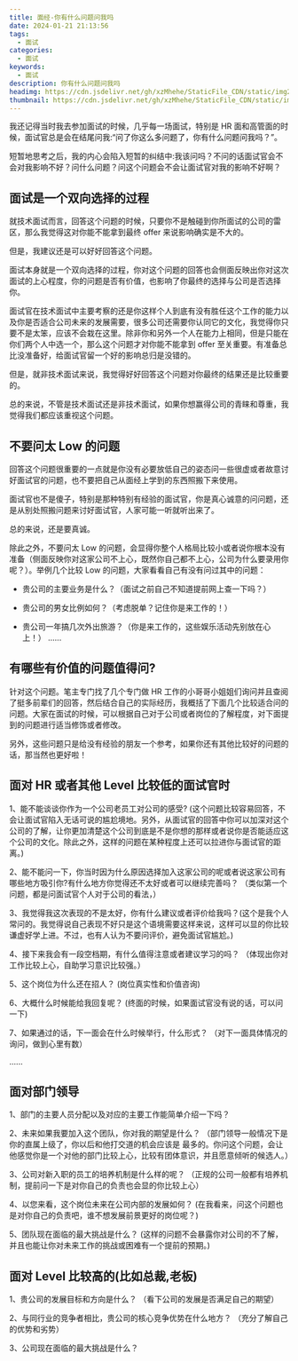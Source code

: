 ```yaml
---
title: 面经-你有什么问题问我吗
date: 2024-01-21 21:13:56
tags:
  - 面试
categories:
  - 面试
keywords:
  - 面试
description: 你有什么问题问我吗
headimg: https://cdn.jsdelivr.net/gh/xzMhehe/StaticFile_CDN/static/img202401212115458.png
thumbnail: https://cdn.jsdelivr.net/gh/xzMhehe/StaticFile_CDN/static/img202401212115458.png
---
```



我还记得当时我去参加面试的时候，几乎每一场面试，特别是 HR 面和高管面的时候，面试官总是会在结尾问我:“问了你这么多问题了，你有什么问题问我吗？”。

短暂地思考之后，我的内心会陷入短暂的纠结中:我该问吗？不问的话面试官会不会对我影响不好？问什么问题？问这个问题会不会让面试官对我的影响不好啊？

## 面试是一个双向选择的过程

就技术面试而言，回答这个问题的时候，只要你不是触碰到你所面试的公司的雷区，那么我觉得这对你能不能拿到最终 offer 来说影响确实是不大的。

但是，我建议还是可以好好回答这个问题。

面试本身就是一个双向选择的过程，你对这个问题的回答也会侧面反映出你对这次面试的上心程度，你的问题是否有价值，也影响了你最终的选择与公司是否选择你。

面试官在技术面试中主要考察的还是你这样个人到底有没有胜任这个工作的能力以及你是否适合公司未来的发展需要，很多公司还需要你认同它的文化，我觉得你只要不是太笨，应该不会栽在这里。除非你和另外一个人在能力上相同，但是只能在你们两个人中选一个，那么这个问题才对你能不能拿到 offer 至关重要。有准备总比没准备好，给面试官留一个好的影响总归是没错的。

但是，就非技术面试来说，我觉得好好回答这个问题对你最终的结果还是比较重要的。

总的来说，不管是技术面试还是非技术面试，如果你想赢得公司的青睐和尊重，我觉得我们都应该重视这个问题。

## 不要问太 Low 的问题

回答这个问题很重要的一点就是你没有必要放低自己的姿态问一些很虚或者故意讨好面试官的问题，也不要把自己从面经上学到的东西照搬下来使用。

面试官也不是傻子，特别是那种特别有经验的面试官，你是真心诚意的问问题，还是从别处照搬问题来讨好面试官，人家可能一听就听出来了。

总的来说，还是要真诚。

除此之外，不要问太 Low 的问题，会显得你整个人格局比较小或者说你根本没有准备（侧面反映你对这家公司不上心，既然你自己都不上心，公司为什么要录用你呢？）。举例几个比较 Low 的问题，大家看看自己有没有问过其中的问题：


- 贵公司的主要业务是什么？（面试之前自己不知道提前网上查一下吗？）
- 贵公司的男女比例如何？（考虑脱单？记住你是来工作的！）

- 贵公司一年搞几次外出旅游？（你是来工作的，这些娱乐活动先别放在心上！）
......

## 有哪些有价值的问题值得问?
针对这个问题。笔主专门找了几个专门做 HR 工作的小哥哥小姐姐们询问并且查阅了挺多前辈们的回答，然后结合自己的实际经历，我概括了下面几个比较适合问的问题。大家在面试的时候，可以根据自己对于公司或者岗位的了解程度，对下面提到的问题进行适当修饰或者修改。

另外，这些问题只是给没有经验的朋友一个参考，如果你还有其他比较好的问题的话，那当然也更好啦！

## 面对 HR 或者其他 Level 比较低的面试官时

1、能不能谈谈你作为一个公司老员工对公司的感受? (这个问题比较容易回答，不会让面试官陷入无话可说的尴尬境地。另外，从面试官的回答中你可以加深对这个公司的了解，让你更加清楚这个公司到底是不是你想的那样或者说你是否能适应这个公司的文化。除此之外，这样的问题在某种程度上还可以拉进你与面试官的距离。)

2、能不能问一下，你当时因为什么原因选择加入这家公司的呢或者说这家公司有哪些地方吸引你?有什么地方你觉得还不太好或者可以继续完善吗？ （类似第一个问题，都是问面试官个人对于公司的看法，）

3、我觉得我这次表现的不是太好，你有什么建议或者评价给我吗？(这个是我个人常问的。我觉得说自己表现不好只是这个语境需要这样来说，这样可以显的你比较谦虚好学上进。不过，也有人认为不要问评价，避免面试官尴尬。)

4、接下来我会有一段空档期，有什么值得注意或者建议学习的吗？ （体现出你对工作比较上心，自助学习意识比较强。）

5、这个岗位为什么还在招人？ (岗位真实性和价值咨询)

6、大概什么时候能给我回复呢？ (终面的时候，如果面试官没有说的话，可以问一下)

7、如果通过的话，下一面会在什么时候举行，什么形式？ （对下一面具体情况的询问，做到心里有数）

......

## 面对部门领导
1、部门的主要人员分配以及对应的主要工作能简单介绍一下吗？

2、未来如果我要加入这个团队，你对我的期望是什么？ （部门领导一般情况下是你的直属上级了，你以后和他打交道的机会应该是
最多的。你问这个问题，会让他感觉你是一个对他的部门比较上心，比较有团体意识，并且愿意倾听的候选人。）

3、公司对新入职的员工的培养机制是什么样的呢？ （正规的公司一般都有培养机制，提前问一下是对你自己的负责也会显的你比较上心）

4、以您来看，这个岗位未来在公司内部的发展如何？ (在我看来，问这个问题也是对你自己的负责吧，谁不想发展前景更好的岗位呢？)

5、团队现在面临的最大挑战是什么？ (这样的问题不会暴露你对公司的不了解，并且也能让你对未来工作的挑战或困难有一个提前的预期。)

## 面对 Level 比较高的(比如总裁,老板)

1、贵公司的发展目标和方向是什么？ （看下公司的发展是否满足自己的期望）

2、与同行业的竞争者相比，贵公司的核心竞争优势在什么地方？ （充分了解自己的优势和劣势）

3、公司现在面临的最大挑战是什么？











